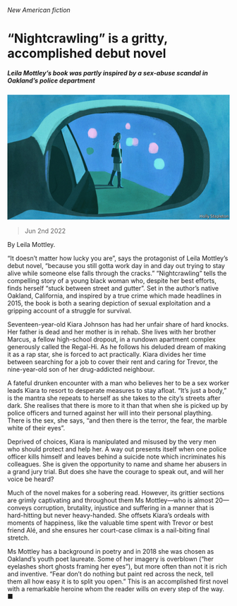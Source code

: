 ###### New American fiction

# “Nightcrawling” is a gritty, accomplished debut novel 

##### Leila Mottley’s book was partly inspired by a sex-abuse scandal in Oakland’s police department 

![image](images/20220604_CUD001.jpg) 

> Jun 2nd 2022 

By Leila Mottley. 

“It doesn’t matter how lucky you are”, says the protagonist of Leila Mottley’s debut novel, “because you still gotta work day in and day out trying to stay alive while someone else falls through the cracks.” “Nightcrawling” tells the compelling story of a young black woman who, despite her best efforts, finds herself “stuck between street and gutter”. Set in the author’s native Oakland, California, and inspired by a true crime which made headlines in 2015, the book is both a searing depiction of sexual exploitation and a gripping account of a struggle for survival.

Seventeen-year-old Kiara Johnson has had her unfair share of hard knocks. Her father is dead and her mother is in rehab. She lives with her brother Marcus, a fellow high-school dropout, in a rundown apartment complex generously called the Regal-Hi. As he follows his deluded dream of making it as a rap star, she is forced to act practically. Kiara divides her time between searching for a job to cover their rent and caring for Trevor, the nine-year-old son of her drug-addicted neighbour. 

A fateful drunken encounter with a man who believes her to be a sex worker leads Kiara to resort to desperate measures to stay afloat. “It’s just a body,” is the mantra she repeats to herself as she takes to the city’s streets after dark. She realises that there is more to it than that when she is picked up by police officers and turned against her will into their personal plaything. There is the sex, she says, “and then there is the terror, the fear, the marble white of their eyes”.

Deprived of choices, Kiara is manipulated and misused by the very men who should protect and help her. A way out presents itself when one police officer kills himself and leaves behind a suicide note which incriminates his colleagues. She is given the opportunity to name and shame her abusers in a grand jury trial. But does she have the courage to speak out, and will her voice be heard?

Much of the novel makes for a sobering read. However, its grittier sections are grimly captivating and throughout them Ms Mottley—who is almost 20—conveys corruption, brutality, injustice and suffering in a manner that is hard-hitting but never heavy-handed. She offsets Kiara’s ordeals with moments of happiness, like the valuable time spent with Trevor or best friend Alé, and she ensures her court-case climax is a nail-biting final stretch. 

Ms Mottley has a background in poetry and in 2018 she was chosen as Oakland’s youth poet laureate. Some of her imagery is overblown (“her eyelashes short ghosts framing her eyes”), but more often than not it is rich and inventive. “Fear don’t do nothing but paint red across the neck, tell them all how easy it is to split you open.” This is an accomplished first novel with a remarkable heroine whom the reader wills on every step of the way. ■

